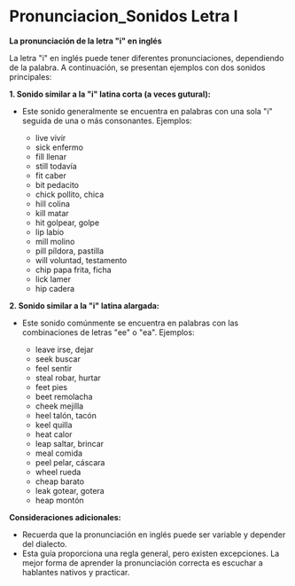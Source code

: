 # Pronunciacion_Sonidos Letra I



**La pronunciación de la letra "i" en inglés**

La letra "i" en inglés puede tener diferentes pronunciaciones, dependiendo de la palabra. A continuación, se presentan ejemplos con dos sonidos principales:

**1. Sonido similar a la "i" latina corta (a veces gutural):**

*   Este sonido generalmente se encuentra en palabras con una sola "i" seguida de una o más consonantes. Ejemplos:

    *   live    vivir
    *   sick    enfermo
    *   fill    llenar
    *   still    todavía
    *   fit    caber
    *   bit    pedacito
    *   chick    pollito, chica
    *   hill    colina
    *   kill    matar
    *   hit    golpear, golpe
    *   lip    labio
    *   mill    molino
    *   pill    píldora, pastilla
    *   will    voluntad, testamento
    *   chip    papa frita, ficha
    *   lick    lamer
    *   hip    cadera

**2. Sonido similar a la "i" latina alargada:**

*   Este sonido comúnmente se encuentra en palabras con las combinaciones de letras "ee" o "ea". Ejemplos:

    *   leave    irse, dejar
    *   seek    buscar
    *   feel    sentir
    *   steal    robar, hurtar
    *   feet    pies
    *   beet    remolacha
    *   cheek    mejilla
    *   heel    talón, tacón
    *   keel    quilla
    *   heat    calor
    *   leap    saltar, brincar
    *   meal    comida
    *   peel    pelar, cáscara
    *   wheel    rueda
    *   cheap    barato
    *   leak    gotear, gotera
    *   heap    montón

**Consideraciones adicionales:**

*   Recuerda que la pronunciación en inglés puede ser variable y depender del dialecto.
*   Esta guía proporciona una regla general, pero existen excepciones. La mejor forma de aprender la pronunciación correcta es escuchar a hablantes nativos y practicar.

